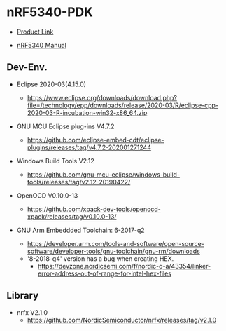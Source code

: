 # nRF5340-PDK

- [Product Link](https://www.nordicsemi.com/Software-and-tools/Development-Kits/nRF5340-PDK)

- [nRF5340 Manual](https://infocenter.nordicsemi.com/topic/struct_nrf53/struct/nrf5340.html)


## Dev-Env.
  * Eclipse 2020-03(4.15.0)
    * https://www.eclipse.org/downloads/download.php?file=/technology/epp/downloads/release/2020-03/R/eclipse-cpp-2020-03-R-incubation-win32-x86_64.zip
  
  * GNU MCU Eclipse plug-ins V4.7.2
    * https://github.com/eclipse-embed-cdt/eclipse-plugins/releases/tag/v4.7.2-202001271244
    
  * Windows Build Tools V2.12
    * https://github.com/gnu-mcu-eclipse/windows-build-tools/releases/tag/v2.12-20190422/
    
  * OpenOCD V0.10.0-13
    * https://github.com/xpack-dev-tools/openocd-xpack/releases/tag/v0.10.0-13/
    
  * GNU Arm Embeddded Toolchain: 6-2017-q2
    * https://developer.arm.com/tools-and-software/open-source-software/developer-tools/gnu-toolchain/gnu-rm/downloads
    * '8-2018-q4' version has a bug when creating HEX.
      * https://devzone.nordicsemi.com/f/nordic-q-a/43354/linker-error-address-out-of-range-for-intel-hex-files

## Library
  * nrfx V2.1.0
    * https://github.com/NordicSemiconductor/nrfx/releases/tag/v2.1.0
